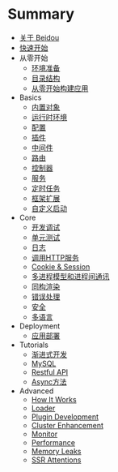 # Summary

* [关于 Beidou](zh/intro/about.md)
* [快速开始](zh/quick-start/quick-start.md)
* 从零开始
   * [环境准备](zh/quick-start/prepare-environment.md)  
   * [目录结构](zh/quick-start/directory-struct.md)  
   * [从零开始构建应用](zh/quick-start/step-by-step.md)
* Basics
   * [内置对象](zh/basic/objects.md)
   * [运行时环境](zh/basic/env.md)
   * [配置](zh/basic/config.md)
   * [插件](zh/basic/plugins.md)
   * [中间件](zh/basic/middleware.md)
   * [路由](zh/basic/router.md)
   * [控制器](zh/basic/controller.md)
   * [服务](zh/basic/service.md)
   * [定时任务](zh/basic/schedule.md)
   * [框架扩展](zh/basic/extend.md)
   * [自定义启动](zh/basic/app-start.md)
* Core
   * [开发调试](zh/core/development.md)
   * [单元测试](zh/core/unittest.md)
   * [日志](zh/core/logger.md)
   * [调用HTTP服务](zh/core/http-client.md)
   * [Cookie & Session](zh/core/cookie-and-session.md)
   * [多进程模型和进程间通讯](zh/core/cluster-and-ipc.md)
   * [同构渲染](zh/core/isomorphic-render.md)
   * [错误处理](zh/core/error-handling.md)
   * [安全](zh/core/security.md)
   * [多语言](zh/core/i18n.md)
* Deployment
   * [应用部署](zh/deployment/deployment.md)
* Tutorials
   * [渐进式开发](zh/tutorials/progressive.md)
   * [MySQL](zh/tutorials/mysql.md)
   * [Restful API](zh/tutorials/restful.md)
   * [Async方法](zh/tutorials/async-function.md)
* Advanced
   * [How It Works](zh/advanced/architecture.md)
   * [Loader](zh/advanced/loader.md)
   * [Plugin Development](zh/advanced/plugin.md)
   * [Cluster Enhancement](zh/advanced/cluster-enhancement.md)
   * [Monitor](zh/advanced/monitor.md)
   * [Performance](zh/advanced/performance.md)  
   * [Memory Leaks](zh/advanced/oom.md)
   * [SSR Attentions](zh/advanced/attentions.md)
